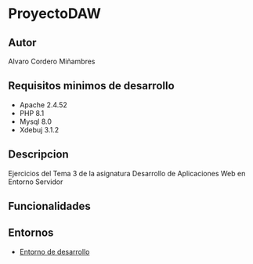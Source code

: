 # ProyectoDAW
## Autor
Alvaro Cordero Miñambres

## Requisitos minimos de desarrollo
- Apache 2.4.52
- PHP 8.1
- Mysql 8.0
- Xdebuj 3.1.2
  
## Descripcion
Ejercicios del Tema 3 de la asignatura Desarrollo de Aplicaciones Web en Entorno Servidor

## Funcionalidades

## Entornos
- [Entorno de desarrollo](http://daw206.isauces.local)
